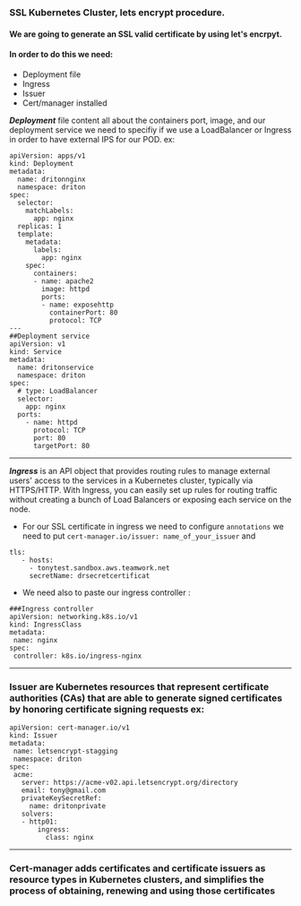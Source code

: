 ### SSL Kubernetes Cluster, lets encrypt procedure.

#### We are going to generate an SSL valid certificate by using let's encrpyt.

#### In order to do this we need: 

- Deployment file 
- Ingress
- Issuer
- Cert/manager installed

***Deployment*** file content all about the containers port, image, and our deployment service we need to specifiy if we use a LoadBalancer or Ingress in order to have external IPS for our POD.
ex:
```
apiVersion: apps/v1
kind: Deployment
metadata:
  name: dritonnginx
  namespace: driton 
spec:
  selector:
    matchLabels:
      app: nginx
  replicas: 1 
  template:
    metadata:
      labels:
        app: nginx
    spec:
      containers:
      - name: apache2
        image: httpd
        ports:
        - name: exposehttp
          containerPort: 80
          protocol: TCP
---
##Deployment service
apiVersion: v1
kind: Service
metadata:
  name: dritonservice
  namespace: driton
spec:
  # type: LoadBalancer
  selector:
    app: nginx
  ports:
    - name: httpd
      protocol: TCP
      port: 80
      targetPort: 80
```


***
***Ingress*** is an API object that provides routing rules to manage external users' access to the services in a Kubernetes cluster, typically via HTTPS/HTTP. With Ingress, you can easily set up rules for routing traffic without creating a bunch of Load Balancers or exposing each service on the node. 
- For our SSL certificate in ingress we need to configure `annotations` we need to put `cert-manager.io/issuer: name_of_your_issuer` and

 ```
tls:
    - hosts:
      - tonytest.sandbox.aws.teamwork.net
      secretName: drsecretcertificat
```
 - We need also to paste our ingress controller :
 ```
 ###Ingress controller
apiVersion: networking.k8s.io/v1
kind: IngressClass
metadata:
  name: nginx
spec:
  controller: k8s.io/ingress-nginx
  ```
 ***
 ### Issuer are Kubernetes resources that represent certificate authorities (CAs) that are able to generate signed certificates by honoring certificate signing requests ex:
 
 ```
apiVersion: cert-manager.io/v1
kind: Issuer
metadata:
  name: letsencrypt-stagging
  namespace: driton
spec:
  acme:
    server: https://acme-v02.api.letsencrypt.org/directory
    email: tony@gmail.com
    privateKeySecretRef:
      name: dritonprivate
    solvers:
    - http01:
        ingress:
          class: nginx
```
***

### Cert-manager adds certificates and certificate issuers as resource types in Kubernetes clusters, and simplifies the process of obtaining, renewing and using those certificates